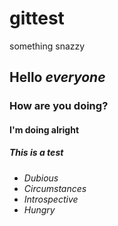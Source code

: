 # gittest
something snazzy


## Hello _everyone_
### How are you doing?
#### I'm doing alright
##### This is a test
* _Dubious_
* _Circumstances_
* _Introspective_
* _Hungry_
